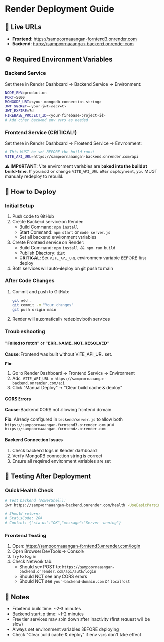# Render Deployment Guide

## 🚀 Live URLs
- **Frontend**: https://sampoornaaangan-forntend3.onrender.com
- **Backend**: https://sampoornaaangan-backend.onrender.com

## ⚙️ Required Environment Variables

### Backend Service
Set these in Render Dashboard → Backend Service → Environment:

```bash
NODE_ENV=production
PORT=5000
MONGODB_URI=<your-mongodb-connection-string>
JWT_SECRET=<your-jwt-secret>
JWT_EXPIRE=7d
FIREBASE_PROJECT_ID=<your-firebase-project-id>
# Add other backend env vars as needed
```

### Frontend Service (CRITICAL!)
Set these in Render Dashboard → Frontend Service → Environment:

```bash
# This MUST be set BEFORE the build runs!
VITE_API_URL=https://sampoornaaangan-backend.onrender.com/api
```

**⚠️ IMPORTANT**: Vite environment variables are **baked into the build at build-time**. 
If you add or change `VITE_API_URL` after deployment, you MUST manually redeploy to rebuild.

## 🔧 How to Deploy

### Initial Setup
1. Push code to GitHub
2. Create Backend service on Render:
   - Build Command: `npm install`
   - Start Command: `npm start` or `node server.js`
   - Set all backend environment variables
3. Create Frontend service on Render:
   - Build Command: `npm install && npm run build`
   - Publish Directory: `dist`
   - **CRITICAL**: Set `VITE_API_URL` environment variable BEFORE first deploy
4. Both services will auto-deploy on git push to main

### After Code Changes
1. Commit and push to GitHub:
   ```bash
   git add .
   git commit -m "Your changes"
   git push origin main
   ```
2. Render will automatically redeploy both services

### Troubleshooting

#### "Failed to fetch" or "ERR_NAME_NOT_RESOLVED"
**Cause**: Frontend was built without VITE_API_URL set.

**Fix**:
1. Go to Render Dashboard → Frontend Service → Environment
2. Add: `VITE_API_URL` = `https://sampoornaaangan-backend.onrender.com/api`
3. Click "Manual Deploy" → "Clear build cache & deploy"

#### CORS Errors
**Cause**: Backend CORS not allowing frontend domain.

**Fix**: Already configured in `backend/server.js` to allow both `https://sampoornaaangan-forntend3.onrender.com` and `https://sampoornaaangan-forntend2.onrender.com`

#### Backend Connection Issues
1. Check backend logs in Render dashboard
2. Verify MongoDB connection string is correct
3. Ensure all required environment variables are set

## 🧪 Testing After Deployment

### Quick Health Check
```bash
# Test backend (PowerShell):
iwr https://sampoornaaangan-backend.onrender.com/health -UseBasicParsing

# Should return:
# StatusCode: 200
# Content: {"status":"OK","message":"Server running"}
```

### Frontend Testing
1. Open: https://sampoornaaangan-forntend3.onrender.com/login
2. Open Browser DevTools → Console
3. Try to log in
4. Check Network tab:
   - Should see POST to: `https://sampoornaaangan-backend.onrender.com/api/auth/login`
   - Should NOT see any CORS errors
   - Should NOT see `your-backend-domain.com` or `localhost`

## 📝 Notes

- Frontend build time: ~2-3 minutes
- Backend startup time: ~1-2 minutes
- Free tier services may spin down after inactivity (first request will be slow)
- Always set environment variables BEFORE deploying
- Check "Clear build cache & deploy" if env vars don't take effect
